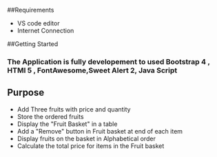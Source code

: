 ##Requirements

* VS code editor
* Internet Connection

##Getting Started

 ### The Application is fully developement to used  Bootstrap 4 , HTMl 5 , FontAwesome,Sweet Alert 2, Java Script
 
 ## Purpose

* Add Three fruits with price and quantity
* Store the ordered fruits
* Display the "Fruit Basket" in a table
* Add a "Remove" button in Fruit basket at end of each item
* Display fruits on the basket in Alphabetical order
* Calculate the total price for items in the Fruit basket

